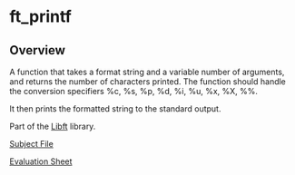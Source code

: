 # ft_printf

## Overview

A function that takes a format string and a variable number of arguments, and returns the number of characters printed.
The function should handle the conversion specifiers %c, %s, %p, %d, %i, %u, %x, %X, %%.

It then prints the formatted string to the standard output.

Part of the [Libft](../Libft/) library.

[Subject File](../.misc/Subjects/ft_printf.subject.pdf)

[Evaluation Sheet](../.misc/Eval/ft_printf.eval.pdf)
